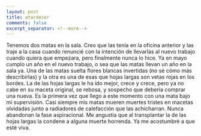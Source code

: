```yaml
--- 
layout: post 
title: atardecer 
comments: false 
excerpt_separator: <!--more--> 
--- 
```


Tenemos dos matas en la sala. Creo que las tenía en la oficina anterior
y las traje a la casa cuando renuncié con la intención de llevarlas al
nuevo trabajo cuando quiera que empezara, pero finalmente nunca lo hice.
Ya en mayo cumplo un año en el nuevo trabajo, o sea que las matas llevan
un año en la sala ya. Una de las matas suelta flores blancas invertidas
(no sé cómo más describirlas) y la otra es una de esas que hojas largas
son vetas rojas en los bordes. La de las hojas largas le ha ido mejor,
crece y crece, pero ya no cabe en su maceta original, se rebosa,
y sospecho que debería comprar una nueva. Es la primera vez que llego
a este momento con una mata bajo mi supervisión. Casi siempre mis matas
mueren muertes tristes en macetas olvidadas junto a radiadores de
calefacción que las achicharran. Nunca abandonan la fase aspiracional.  Me
angustia que al transplantar la de las hojas largas la condene a alguna
muerte horrenda. Ya me acostumbré a que esté viva. 
